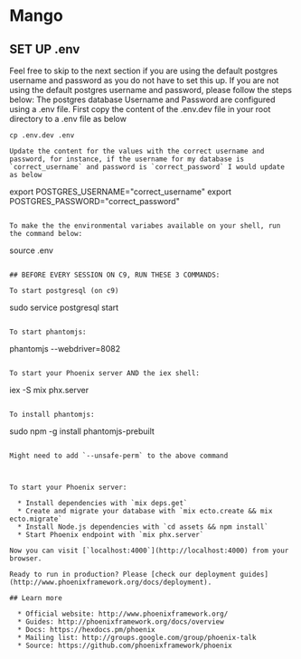 # Mango
## SET UP .env
Feel free to skip to the next section if you are using the default postgres username and password as you do not have to set this up.
If you are not using the default postgres username and password, please follow the steps below:
The postgres database Username and Password are configured using a .env file. First copy the content of the .env.dev file in your root directory to a .env file as below
```
cp .env.dev .env

Update the content for the values with the correct username and password, for instance, if the username for my database is `correct_username` and password is `correct_password` I would update as below
```
export POSTGRES_USERNAME="correct_username"
export POSTGRES_PASSWORD="correct_password"
```

To make the the environmental variabes available on your shell, run the command below:
```
source .env
```

## BEFORE EVERY SESSION ON C9, RUN THESE 3 COMMANDS:

To start postgresql (on c9)

```
sudo service postgresql start
```

To start phantomjs:

```
phantomjs --webdriver=8082
```

To start your Phoenix server AND the iex shell:
```
iex -S mix phx.server
```

To install phantomjs:

```
sudo npm -g install phantomjs-prebuilt
```

Might need to add `--unsafe-perm` to the above command



To start your Phoenix server:

  * Install dependencies with `mix deps.get`
  * Create and migrate your database with `mix ecto.create && mix ecto.migrate`
  * Install Node.js dependencies with `cd assets && npm install`
  * Start Phoenix endpoint with `mix phx.server`

Now you can visit [`localhost:4000`](http://localhost:4000) from your browser.

Ready to run in production? Please [check our deployment guides](http://www.phoenixframework.org/docs/deployment).

## Learn more

  * Official website: http://www.phoenixframework.org/
  * Guides: http://phoenixframework.org/docs/overview
  * Docs: https://hexdocs.pm/phoenix
  * Mailing list: http://groups.google.com/group/phoenix-talk
  * Source: https://github.com/phoenixframework/phoenix
